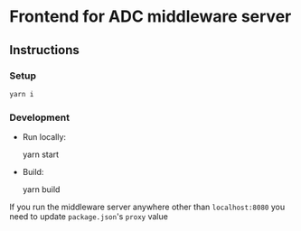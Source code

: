 # Frontend for ADC middleware server

## Instructions

### Setup

```bash
yarn i
```

### Development

- Run locally:

  yarn start

- Build:

  yarn build

If you run the middleware server anywhere other than `localhost:8080` you need to update `package.json`'s `proxy` value